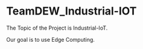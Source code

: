 # TeamDEW_Industrial-IOT

The Topic of the Project is Industrial-IoT.

Our goal is to use Edge Computing.
